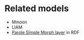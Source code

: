 # Related models

- Mmoon
- LIAM
- [Parole Simple Morph layer](https://raw.githubusercontent.com/andreabellandi/PSC-Morphological-Layer/master/pscMorph.ttl) in RDF
